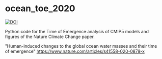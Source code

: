 # ocean_toe_2020

[![DOI](https://zenodo.org/badge/DOI/10.5281/zenodo.3944613.svg)](https://doi.org/10.5281/zenodo.3944613)

Python code for the Time of Emergence analysis of CMIP5 models and figures of the Nature Climate Change paper. 

"Human-induced changes to the global ocean water masses and their time of emergence" https://www.nature.com/articles/s41558-020-0878-x
